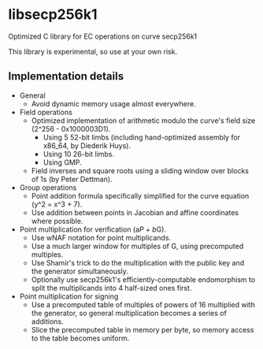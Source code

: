 libsecp256k1
============

Optimized C library for EC operations on curve secp256k1

This library is experimental, so use at your own risk.

Implementation details
----------------------

* General
  * Avoid dynamic memory usage almost everywhere.
* Field operations
  * Optimized implementation of arithmetic modulo the curve's field size (2^256 - 0x1000003D1).
    * Using 5 52-bit limbs (including hand-optimized assembly for x86_64, by Diederik Huys).
    * Using 10 26-bit limbs.
    * Using GMP.
  * Field inverses and square roots using a sliding window over blocks of 1s (by Peter Dettman).
* Group operations
  * Point addition formula specifically simplified for the curve equation (y^2 = x^3 + 7).
  * Use addition between points in Jacobian and affine coordinates where possible.
* Point multiplication for verification (a*P + b*G).
  * Use wNAF notation for point multiplicands.
  * Use a much larger window for multiples of G, using precomputed multiples.
  * Use Shamir's trick to do the multiplication with the public key and the generator simultaneously.
  * Optionally use secp256k1's efficiently-computable endomorphism to split the multiplicands into 4 half-sized ones first.
* Point multiplication for signing
  * Use a precomputed table of multiples of powers of 16 multiplied with the generator, so general multiplication becomes a series of additions.
  * Slice the precomputed table in memory per byte, so memory access to the table becomes uniform.
